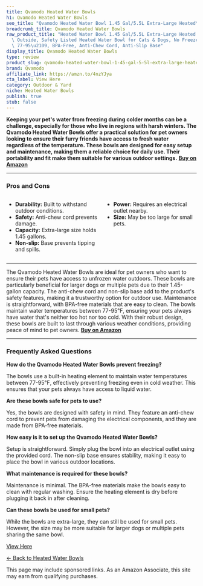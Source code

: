 ```yaml
---
title: Qvamodo Heated Water Bowls
h1: Qvamodo Heated Water Bowls
seo_title: "Qvamodo Heated Water Bowl 1.45 Gal/5.5L Extra-Large Heated\u2026"
breadcrumb_title: Qvamodo Heated Water Bowls
raw_product_title: "Heated Water Bowl 1.45 Gal/5.5L Extra-Large Heated Dog Bowls for\
  \ Outside, Safety Listed Heated Water Bowl for Cats & Dogs, No Freeze Thermal-Bowl\
  \ 77-95\u2109, BPA-Free, Anti-Chew Cord, Anti-Slip Base"
display_title: Qvamodo Heated Water Bowls
type: review
product_slug: qvamodo-heated-water-bowl-1-45-gal-5-5l-extra-large-heated-dog-bowls-fo-b31f1570
brand: Qvamodo
affiliate_link: https://amzn.to/4nzYJya
cta_label: View Here
category: Outdoor & Yard
niche: Heated Water Bowls
publish: true
stub: false
---
```


<div id="intro" class="full-width">
  <p><strong>Keeping your pet's water from freezing during colder months can be a challenge, especially for those who live in regions with harsh winters. The Qvamodo Heated Water Bowls offer a practical solution for pet owners looking to ensure their furry friends have access to fresh water regardless of the temperature. These bowls are designed for easy setup and maintenance, making them a reliable choice for daily use. Their portability and fit make them suitable for various outdoor settings.</strong> <a href="https://amzn.to/4nzYJya" rel="nofollow sponsored noopener" target="_blank"><strong>Buy on Amazon</strong></a></p>
</div>

<hr />
<h3 id="pros-cons">Pros and Cons</h3>
<div class="pc-grid" style="display:grid;grid-template-columns:1fr 1fr;gap:16px;">
  <ul>
    <li><strong>Durability:</strong> Built to withstand outdoor conditions.</li>
    <li><strong>Safety:</strong> Anti-chew cord prevents damage.</li>
    <li><strong>Capacity:</strong> Extra-large size holds 1.45 gallons.</li>
    <li><strong>Non-slip:</strong> Base prevents tipping and spills.</li>
  </ul>
  <ul>
    <li><strong>Power:</strong> Requires an electrical outlet nearby.</li>
    <li><strong>Size:</strong> May be too large for small pets.</li>
  </ul>
</div>
<hr />

<div class="full-width">
  <p>The Qvamodo Heated Water Bowls are ideal for pet owners who want to ensure their pets have access to unfrozen water outdoors. These bowls are particularly beneficial for larger dogs or multiple pets due to their 1.45-gallon capacity. The anti-chew cord and non-slip base add to the product's safety features, making it a trustworthy option for outdoor use. Maintenance is straightforward, with BPA-free materials that are easy to clean. The bowls maintain water temperatures between 77-95℉, ensuring your pets always have water that's neither too hot nor too cold. With their robust design, these bowls are built to last through various weather conditions, providing peace of mind to pet owners. <a href="https://amzn.to/4nzYJya" rel="nofollow sponsored noopener" target="_blank"><strong>Buy on Amazon</strong></a></p>
</div>

<hr />
<h3 id="faqs">Frequently Asked Questions</h3>

<p><strong>How do the Qvamodo Heated Water Bowls prevent freezing?</strong></p>
<p>The bowls use a built-in heating element to maintain water temperatures between 77-95℉, effectively preventing freezing even in cold weather. This ensures that your pets always have access to liquid water.</p>

<p><strong>Are these bowls safe for pets to use?</strong></p>
<p>Yes, the bowls are designed with safety in mind. They feature an anti-chew cord to prevent pets from damaging the electrical components, and they are made from BPA-free materials.</p>

<p><strong>How easy is it to set up the Qvamodo Heated Water Bowls?</strong></p>
<p>Setup is straightforward. Simply plug the bowl into an electrical outlet using the provided cord. The non-slip base ensures stability, making it easy to place the bowl in various outdoor locations.</p>

<p><strong>What maintenance is required for these bowls?</strong></p>
<p>Maintenance is minimal. The BPA-free materials make the bowls easy to clean with regular washing. Ensure the heating element is dry before plugging it back in after cleaning.</p>

<p><strong>Can these bowls be used for small pets?</strong></p>
<p>While the bowls are extra-large, they can still be used for small pets. However, the size may be more suitable for larger dogs or multiple pets sharing the same bowl.</p>
<p><a class="btn" href="https://amzn.to/4nzYJya" target="_blank" rel="nofollow sponsored noopener">View Here</a></p>
<p><a href="/roundups/outdoor-yard/heated-water-bowls/">← Back to Heated Water Bowls</a></p>
<aside class="disclosure">This page may include sponsored links. As an Amazon Associate, this site may earn from qualifying purchases.</aside>
